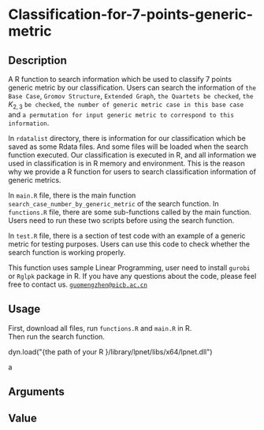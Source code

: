 # Classification-for-7-points-generic-metric

## Description

A R function to search information which be used to classify 7 points generic metric by our classification. Users can search the information of `the Base Case`, `Gromov Structure`, `Extended Graph`, `the Quartets be checked`, `the` $K_{2,3}$ `be checked`, `the number of generic metric case in this base case` and `a permutation for input generic metric to correspond to this information`.

In `rdatalist` directory, there is information for our classification which be saved as some Rdata files. And some files will be loaded when the search function executed. Our classification is executed in R, and all information we used in classification is in R memory and environment. This is the reason why we provide a R function for users to search classification information of generic metrics.

In `main.R` file, there is the main function `search_case_number_by_generic_metric` of the search function. In `functions.R` file, there are some sub-functions called by the main function. Users need to run these two scripts before using the search function.

In `test.R` file, there is a section of test code with an example of a generic metric for testing purposes. Users can use this code to check whether the search function is working properly.

This function uses sample Linear Programming, user need to install `gurobi` or `Rglpk` package in R. If you have any questions about the code, please feel free to contact us. [`guomengzhen@picb.ac.cn`](guomengzhen@picb.ac.cn)

## Usage

First, download all files, run `functions.R` and `main.R` in R.<br>
Then run the search function.<br>

dyn.load("{the path of your R }/library/lpnet/libs/x64/lpnet.dll")

a

## Arguments

## Value
